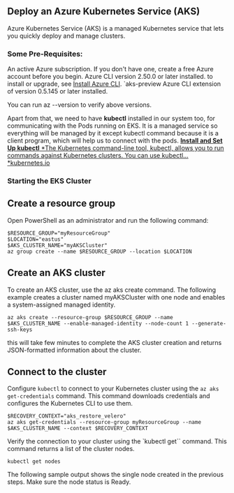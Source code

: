 ## Deploy an Azure Kubernetes Service (AKS)

Azure Kubernetes Service (AKS) is a managed Kubernetes service that lets you quickly deploy and manage clusters. 

### Some Pre-Requisites:

An active Azure subscription. If you don't have one, create a free Azure account before you begin.
Azure CLI version 2.50.0 or later installed. to install or upgrade, see [Install Azure CLI](https://learn.microsoft.com/en-us/cli/azure/install-azure-cli).
`aks-preview Azure CLI extension of version 0.5.145 or later installed.

You can run az --version to verify above versions.

Apart from that, we need to have **kubectl** installed in our system too, for communicating with the Pods running on EKS. It is a managed service so everything will be managed by it except kubectl command because it is a client program, which will help us to connect with the pods.
[**Install and Set Up kubectl**
*The Kubernetes command-line tool, kubectl, allows you to run commands against Kubernetes clusters. You can use kubectl…*kubernetes.io](https://kubernetes.io/docs/tasks/tools/install-kubectl/)

### Starting the EKS Cluster

## Create a resource group

Open PowerShell as an administrator and run the following command:

```azurecli
$RESOURCE_GROUP="myResourceGroup"
$LOCATION="eastus"
$AKS_CLUSTER_NAME="myAKSCluster"
az group create --name $RESOURCE_GROUP --location $LOCATION
```

## Create an AKS cluster
To create an AKS cluster, use the az aks create command. The following example creates a cluster named myAKSCluster with one node and enables a system-assigned managed identity.

```azurecli
az aks create --resource-group $RESOURCE_GROUP --name $AKS_CLUSTER_NAME --enable-managed-identity --node-count 1 --generate-ssh-keys
```
this will take few minutes to complete the AKS cluster creation and returns JSON-formatted information about the cluster.

## Connect to the cluster

Configure `kubectl` to connect to your Kubernetes cluster using the `az aks get-credentials` command. This command downloads credentials and configures the Kubernetes CLI to use them.

```azurecli
$RECOVERY_CONTEXT="aks_restore_velero"
az aks get-credentials --resource-group myResourceGroup --name $AKS_CLUSTER_NAME --context $RECOVERY_CONTEXT
```
Verify the connection to your cluster using the `kubectl get`` command. This command returns a list of the cluster nodes.

```azurecli
kubectl get nodes
```
The following sample output shows the single node created in the previous steps. Make sure the node status is Ready.